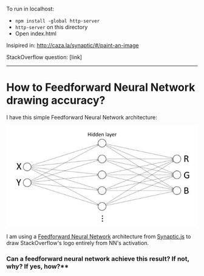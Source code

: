 To run in localhost:

- `npm install -global http-server`
- `http-server` on this directory
- Open index.html

Insipired in: http://caza.la/synaptic/#/paint-an-image

StackOverflow question: [link]

---

# How to Feedforward Neural Network drawing accuracy?

I have this simple Feedforward Neural Network architecture:

![](./architecture.jpg)




I am using a [Feedforward Neural Network](https://en.wikipedia.org/wiki/Feedforward_neural_network) architecture from [Synaptic.js](https://caza.la/synaptic/) to draw StackOverflow's logo entirely from NN's activation.

### Can a feedforward neural network achieve this result? If not, why? If yes, how?\*\*
